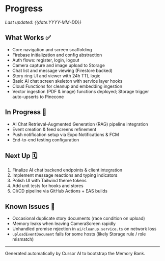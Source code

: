 # Progress

_Last updated: {{date:YYYY-MM-DD}}_

## What Works ✅
- Core navigation and screen scaffolding
- Firebase initialization and config abstraction
- Auth flows: register, login, logout
- Camera capture and image upload to Storage
- Chat list and message viewing (Firestore backed)
- Story ring UI and viewer with 24h TTL logic
- Basic AI chat screen skeleton with service layer hooks
- Cloud Functions for cleanup and embedding ingestion
- Vector ingestion (PDF & image) functions deployed; Storage trigger auto-upserts to Pinecone

## In Progress 🚧
- AI Chat Retrieval-Augmented Generation (RAG) pipeline integration
- Event creation & feed screens refinement
- Push notification setup via Expo Notifications & FCM
- End-to-end testing configuration

## Next Up 🗓️
1. Finalize AI chat backend endpoints & client integration
2. Implement message reactions and typing indicators
3. Polish UI with Tailwind theme tokens
4. Add unit tests for hooks and stores
5. CI/CD pipeline via GitHub Actions + EAS builds

## Known Issues 🐞
- Occasional duplicate story documents (race condition on upload)
- Memory leaks when leaving CameraScreen rapidly
- Unhandled promise rejection in `ai/cleanup.service.ts` on network loss
- `uploadEventDocument` fails for some hosts (likely Storage rule / role mismatch)

---
Generated automatically by Cursor AI to bootstrap the Memory Bank. 